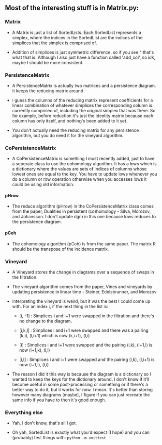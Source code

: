 ## Most of the interesting stuff is in Matrix.py:

### Matrix

* A Matrix is just a list of SortedLists. Each SortedList represents a simplex, where the indices in the SortedList are the indices of the simplices that the simplex is comprised of.

* Addition of simplices is just symmetric difference, so if you see ^ that's what that is. Although I also just have a function called 'add_col', so idk, maybe I should be more consistent.

### PersistenceMatrix

* A PersistenceMatrix is actually two matrices and a persistence diagram. It keeps the reducing matrix around.

* I guess the columns of the reducing matrix represent coefficients for a linear combination of whatever simplices the corresponding column is currently comprised of, including the original simplex that was there. So for example, before reduction it's just the identity matrix because each column has only itself, and nothing's been added to it yet.

* You don't actually need the reducing matrix for any persistence algorithm, but you do need it for the vineyard algorithm.

### CoPersistenceMatrix

* A CoPersistenceMatrix is something I most recently added, just to have a seperate class to use the cohomology algorithm. It has a lows which is a dictionary where the values are sets of indices of columns whose lowest ones are equal to the key. You have to update lows whenever you do a column or row operation otherwise when you accesses lows it could be using old information.

#### pHrow

* The reduce algorithm (pHrow) in the CoPersistenceMatrix class comes from the paper, Dualities in persistent (co)homology - Silva, Morozov, and Johansson. I don't update dgm in this one because lows reduces to the persistence diagram.

#### pCoh

* The cohomology algorithm (pCoh) is from the same paper. The matrix R should be the transpose of the incidence matrix. 

### Vineyard

* A Vineyard stores the change in diagrams over a sequence of swaps in the filtration.

* The vineyard algorithm comes from the paper, Vines and vineyards by updating persistence in linear time - Steiner, Edelsbrunner, and Morozov

* Interpreting the vineyard is weird, but it was the best I could come up with. For an index i, if the next thing in the list is:

	* [i, -1] : Simplices i and i+1 were swapped in the filtration and there's no change to the diagram.

	* [i,k,l] : Simplices i and i+1 were swapped and there was a pairing (k,i), (l,i+1) which is now (k,i+1), (l,i)

	* [i]			: Simplices i and i+1 were swapped and the pairing (i,k), (i+1,l) is now (i+1,k), (i,l)

	* [i,l]		: Simplices i and i+1 were swapped and the pairing (i,k), (l,i+1) is now (i+1,l), (l,i)

* The reason I did it this way is because the diagram is a dictionary so I wanted to keep the keys for the dictionary around. I don't know if it'll become useful in some post-processing or something or if there's a better way to do it, but it works for now. I mean. It's better than storing however many diagrams (maybe), I figure if you can just recreate the same info if you have to then it's good enough.

### Everything else

* Yah, I don't know, that's all I got.

* Oh yah, SortedList is exactly what you'd expect (I hope) and you can (probably) test things with:
`python -m unittest`
